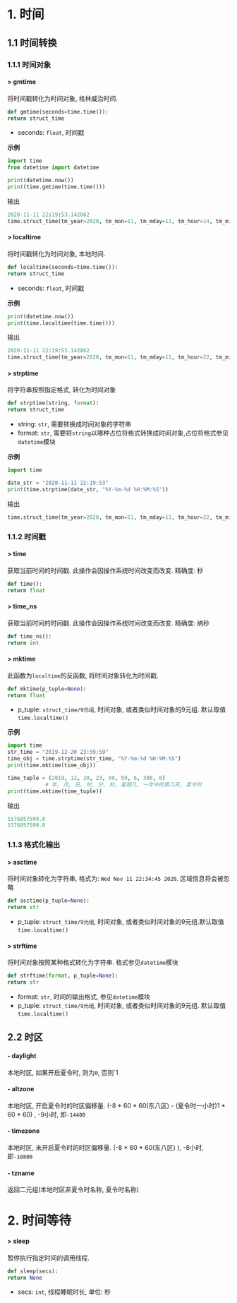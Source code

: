 # 1. 时间

## 1.1 时间转换

### 1.1.1 时间对象

#### > gmtime

将时间戳转化为时间对象, 格林威治时间.

```python
def gmtime(seconds=time.time()):
return struct_time
```

* seconds: `float`, 时间戳

**示例**

```python
import time
from datetime import datetime

print(datetime.now())
print(time.gmtime(time.time()))
```

输出

```python
2020-11-11 22:19:53.142862
time.struct_time(tm_year=2020, tm_mon=11, tm_mday=11, tm_hour=14, tm_min=19, tm_sec=53, tm_wday=2, tm_yday=316, tm_isdst=0)
```

#### > localtime

将时间戳转化为时间对象, 本地时间.

```python
def localtime(seconds=time.time()):
return struct_time
```

* seconds: `float`, 时间戳

**示例**

```python
print(datetime.now())
print(time.localtime(time.time()))
```

输出

```python
2020-11-11 22:19:53.142862
time.struct_time(tm_year=2020, tm_mon=11, tm_mday=11, tm_hour=22, tm_min=19, tm_sec=53, tm_wday=2, tm_yday=316, tm_isdst=0)
```

#### > strptime

将字符串按照指定格式, 转化为时间对象

```python
def strptime(string, format):
return struct_time
```

* string: `str`, 需要转换成时间对象的字符串
* format: `str`, 需要将`string`以哪种占位符格式转换成时间对象,占位符格式参见`datetime`模块

**示例**

```python
import time

date_str = "2020-11-11 22:19:53"
print(time.strptime(date_str, "%Y-%m-%d %H:%M:%S"))
```

输出

```python
time.struct_time(tm_year=2020, tm_mon=11, tm_mday=11, tm_hour=22, tm_min=19, tm_sec=53, tm_wday=2, tm_yday=316, tm_isdst=-1)
```

### 1.1.2 时间戳

#### > time

获取当前时间的时间戳. 此操作会因操作系统时间改变而改变.  精确度: 秒

```python
def time():
return float
```

#### > time_ns

获取当前时间的时间戳. 此操作会因操作系统时间改变而改变.  精确度: 纳秒

```python
def time_ns():
return int
```

#### > mktime

此函数为`localtime`的反函数, 将时间对象转化为时间戳.

```python
def mktime(p_tuple=None): 
return float
```

* p_tuple: `struct_time/9元组`, 时间对象, 或者类似时间对象的9元组. 默认取值`time.localtime()`

**示例**

```python
import time
str_time = "2019-12-20 23:59:59"
time_obj = time.strptime(str_time, "%Y-%m-%d %H:%M:%S")
print(time.mktime(time_obj))

time_tuple = (2019, 12, 20, 23, 59, 59, 6, 300, 0)
            # 年, 月, 日, 时, 分, 秒, 星期几, 一年中的第几天, 夏令时
print(time.mktime(time_tuple))
```

输出

```python
1576857599.0
1576857599.0
```

### 1.1.3 格式化输出

#### > asctime

将时间对象转化为字符串, 格式为: `Wed Nov 11 22:34:45 2020`. 区域信息将会被忽略

```python
def asctime(p_tuple=None): 
return str
```

* p_tuple: `struct_time/9元组`, 时间对象, 或者类似时间对象的9元组.默认取值`time.localtime()`

#### > strftime

将时间对象按照某种格式转化为字符串. 格式参见`datetime`模块

```python
def strftime(format, p_tuple=None):
return str
```

* format: `str`, 时间的输出格式, 参见`datetime`模块
* p_tuple: `struct_time/9元组`, 时间对象, 或者类似时间对象的9元组. 默认取值`time.localtime()`

## 2.2 时区

#### - daylight

本地时区, 如果开启夏令时, 则为`0`, 否则`1

#### - altzone

本地时区, 开启夏令时的时区偏移量. (-8 * 60 * 60(东八区) - (夏令时一小时)1 * 60 * 60) , -9小时, 即`-14400`

#### - timezone

本地时区, 未开启夏令时的时区偏移量. (-8 * 60 * 60(东八区) ), -8小时, 即`-10800`

#### - tzname

返回二元组(本地时区非夏令时名称, 夏令时名称) 

# 2. 时间等待

#### > sleep

暂停执行指定时间的调用线程.

```python
def sleep(secs):
return None
```

* secs: `int`, 线程睡眠时长, 单位: 秒

